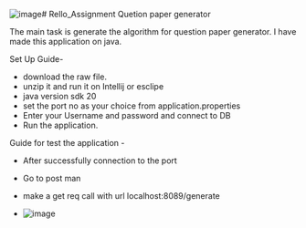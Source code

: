 ![image](https://github.com/dragmaster019/Rello_Assignment/assets/83837160/f21f882a-28f3-4d9a-95b1-d39390b57af8)# Rello_Assignment
Quetion paper generator 

The main task is generate the algorithm for question paper generator. I have made this application on java.

Set Up Guide- 

- download the raw file.
- unzip it and run it on Intellij or esclipe
- java version sdk 20
- set the port no as your choice from application.properties
- Enter your Username and password and connect to DB
- Run the application.

Guide for test the application - 
- After successfully connection to the port
- Go to post man
- make a get req call with url localhost:8089/generate

- ![image](https://github.com/dragmaster019/Rello_Assignment/assets/83837160/2a1067b5-dd3b-4b36-b118-be8c27c11c22)


  
